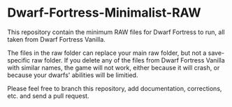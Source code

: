 # Dwarf-Fortress-Minimalist-RAW
This repository contain the minimum RAW files for Dwarf Fortress to run, all taken from Dwarf Fortress Vanilla.

The files in the raw folder can replace your main raw folder, but not a save-specific raw folder. If you delete any of the files from Dwarf Fortress Vanilla with similar names, the game will not work, either because it will crash, or because your dwarfs' abilities will be limitied.

Please feel free to branch this repository, add documentation, corrections, etc. and send a pull request.
